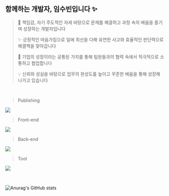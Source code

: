 ## 함께하는 개발자, 임수빈입니다 ✨

> 🌱 책임감, 자기 주도적인 자세 바탕으로 문제를 해결하고 과정 속의 배움을 즐기며 성장하는 개발자입니다
>
> ✨ 긍정적인 마음가짐으로 일에 최선을 다해 유연한 사고와 효율적인 판단력으로 해결책을 찾아갑니다
>
> 🎯 기업의 성장이라는 공통된 가치를 통해 팀원들과의 협력 속에서 적극적으로 소통하고 협업합니다
>
> 💡 신뢰와 성실을 바탕으로 업무의 완성도를 높이고 꾸준한 배움을 통해 성장해 나가고 있습니다

<br />

> Publishing

<p>
  <a href="https://skillicons.dev">
    <img src="https://skillicons.dev/icons?i=tailwind,bootstrap,ps,ai" />
  </a>
</p>

> Front-end

<p>
  <a href="https://skillicons.dev">
    <img src="https://skillicons.dev/icons?i=js,nodejs,react,redux,jquery" />
  </a>
</p>

> Back-end

<p>
  <a href="https://skillicons.dev">
    <img src="https://skillicons.dev/icons?i=py,java,mysql" />
  </a>
</p>

> Tool

<p>
  <a href="https://skillicons.dev">
    <img src="https://skillicons.dev/icons?i=vscode,git,github,notion,figma" />
  </a>
</p>

<br />

![Anurag's GitHub stats](https://github-readme-stats.vercel.app/api?username=imdla&show_icons=true&theme=dark)
